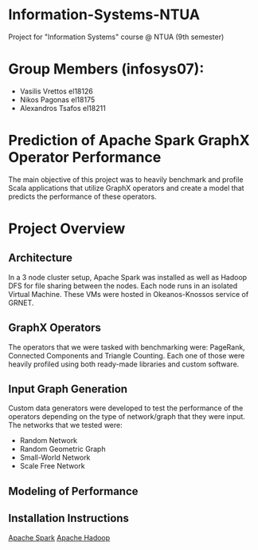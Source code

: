 # Information-Systems-NTUA
 
Project for "Information Systems" course @ NTUA (9th semester)

# Group Members (infosys07):

- Vasilis Vrettos el18126
- Nikos Pagonas el18175
- Alexandros Tsafos el18211

# Prediction of Apache Spark GraphX Operator Performance

The main objective of this project was to heavily benchmark and profile Scala applications that utilize GraphX operators and create a model that predicts the performance of these operators.

# Project Overview

## Architecture

In a 3 node cluster setup, Apache Spark was installed as well as Hadoop DFS for file sharing between the nodes. Each node runs in an isolated Virtual Machine. These VMs were hosted in Okeanos-Knossos service of GRNET.

## GraphX Operators

The operators that we were tasked with benchmarking were: PageRank, Connected Components and Triangle Counting. Each one of those were heavily profiled using both ready-made libraries and custom software.

## Input Graph Generation

Custom data generators were developed to test the performance of the operators depending on the type of network/graph that they were input. The networks that we tested were:
- Random Network
- Random Geometric Graph
- Small-World Network
- Scale Free Network

## Modeling of Performance

## Installation Instructions

[Apache Spark](spark-installation-instructions.md)
[Apache Hadoop](hadoop-installation-instructions.md)

